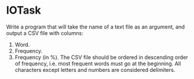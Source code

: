 # IOTask
Write a program that will take the name of a text file as an argument,
and output a CSV file with columns:
1. Word.
2. Frequency.
3. Frequency (in %).
The CSV file should be ordered in descending order of frequency, i.e. most frequent words
must go at the beginning. All characters except letters and numbers are considered delimiters.
